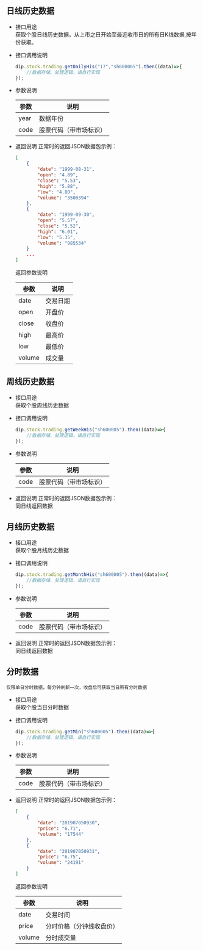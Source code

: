 ## 日线历史数据  
- 接口用途  
    获取个股日线历史数据，从上市之日开始至最近收市日的所有日K线数据,按年份获取。
- 接口调用说明
    ``` javascript
    dip.stock.trading.getDailyHis("17","sh600005").then((data)=>{
        //数据存储、处理逻辑，请自行实现
    });
    ```
- 参数说明  
    <table>
        <thead><tr><th>参数</th><th>说明</th></tr></thead>
        <tbody>
            <tr><td>year</td><td>数据年份</td></tr>
            <tr><td>code</td><td>股票代码（带市场标识）</td></tr>
        </tbody>
    </table>



- 返回说明 正常时的返回JSON数据包示例：
    ``` json
    [
        {
            "date": "1999-08-31",
            "open": "4.89",
            "close": "5.53",
            "high": "5.88",
            "low": "4.80",
            "volume": "3500394"
        },
        {
            "date": "1999-09-30",
            "open": "5.57",
            "close": "5.52",
            "high": "6.01",
            "low": "5.35",
            "volume": "985534"
        }
        ...
    ]
    ```
    返回参数说明  
     <table>
        <thead><tr><th>参数</th><th>说明</th></tr></thead>
        <tbody>
            <tr><td>date</td><td>交易日期</td></tr>
            <tr><td>open</td><td>开盘价</td></tr>
            <tr><td>close</td><td>收盘价</td></tr>
            <tr><td>high</td><td>最高价</td></tr>
            <tr><td>low</td><td>最低价</td></tr>
            <tr><td>volume</td><td>成交量</td></tr>
        </tbody>
    </table>

## 周线历史数据
- 接口用途  
    获取个股周线历史数据
- 接口调用说明
    ``` javascript
    dip.stock.trading.getWeekHis("sh600005").then((data)=>{
        //数据存储、处理逻辑，请自行实现
    });
    ```
- 参数说明  
    <table>
        <thead><tr><th>参数</th><th>说明</th></tr></thead>
        <tbody>
            <tr><td>code</td><td>股票代码（带市场标识）</td></tr>
        </tbody>
    </table>



- 返回说明 正常时的返回JSON数据包示例：  
    同日线返回数据

## 月线历史数据
- 接口用途  
    获取个股月线历史数据
- 接口调用说明
    ``` javascript
    dip.stock.trading.getMonthHis("sh600005").then((data)=>{
        //数据存储、处理逻辑，请自行实现
    });
    ```
- 参数说明  
    <table>
        <thead><tr><th>参数</th><th>说明</th></tr></thead>
        <tbody>
            <tr><td>code</td><td>股票代码（带市场标识）</td></tr>
        </tbody>
    </table>


- 返回说明 正常时的返回JSON数据包示例：  
    同日线返回数据

## 分时数据
    仅限单日分时数据，每分钟刷新一次，收盘后可获取当日所有分时数据
- 接口用途  
    获取个股当日分时数据
- 接口调用说明
    ``` javascript
    dip.stock.trading.getMin("sh600005").then((data)=>{
        //数据存储、处理逻辑，请自行实现
    });
    ```
- 参数说明  
    <table>
        <thead><tr><th>参数</th><th>说明</th></tr></thead>
        <tbody>
            <tr><td>code</td><td>股票代码（带市场标识）</td></tr>
        </tbody>
    </table>


- 返回说明 正常时的返回JSON数据包示例：  
    ``` json
    [
        {
            "date": "201907050930",
            "price": "6.71",
            "volume": "17544"
        },
        {
            "date": "201907050931",
            "price": "6.75",
            "volume": "24191"
        }
    ]
    ```
    返回参数说明  
    <table>
        <thead><tr><th>参数</th><th>说明</th></tr></thead>
        <tbody>
            <tr><td>date</td><td>交易时间</td></tr>
            <tr><td>price</td><td>分时价格（分钟线收盘价）</td></tr>
            <tr><td>volume</td><td>分时成交量</td></tr>
        </tbody>
    </table>